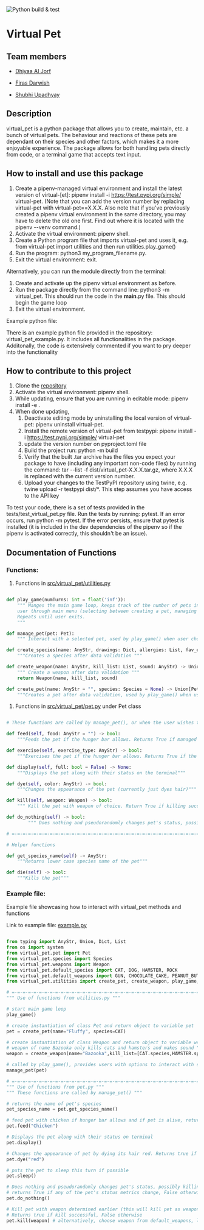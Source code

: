 ![Python build & test](https://github.com/software-students-spring2024/3-python-package-exercise-team-fizzbuzz-1/actions/workflows/build.yaml/badge.svg)

# Virtual Pet

## Team members

- [Dhiyaa Al Jorf](https://github.com/DoodyShark)

- [Firas Darwish](https://github.com/FirasBDarwish)

- [Shubhi Upadhyay](https://github.com/shubhiupa19)

## Description

virtual_pet is a python package that allows you to create, maintain, etc. a bunch of virtual pets. The behaviour and reactions of these pets are dependant on their species and other factors, which makes it a more enjoyable experience. The package allows for both handling pets directly from code, or a terminal game that accepts text input.

## How to install and use this package

1. Create a pipenv-managed virtual environment and install the latest version of virtual-[et]: pipenv install -i https://test.pypi.org/simple/ virtual-pet. (Note that you can add the version number by replacing virtual-pet with virtual-pet==X.X.X. Also note that if you've previously created a pipenv virtual environment in the same directory, you may have to delete the old one first. Find out where it is located with the pipenv --venv command.)
1. Activate the virtual environment: pipenv shell.
1. Create a Python program file that imports virtual-pet and uses it, e.g. from virtual-pet import utilities and then run utilities.play_game()
1. Run the program: python3 my_program_filename.py.
1. Exit the virtual environment: exit.

Alternatively, you can run the module directly from the terminal:

1. Create and activate up the pipenv virtual environment as before.
1. Run the package directly from the command line: python3 -m virtual_pet. This should run the code in the __main__.py file. This should begin the game loop
1. Exit the virtual environment.

Example python file:

There is an example python file provided in the repository: virtual_pet_example.py. It includes all functionalities in the package. Additonally, the code is extensively commented if you want to pry deeper into the functionality

## How to contribute to this project

1. Clone the [repository](https://github.com/software-students-spring2024/3-python-package-exercise-team-fizzbuzz-1/)
1. Activate the virtual environment: pipenv shell.
1. While updating, ensure that you are running in editable mode: pipenv install -e .
1. When done updating, 
    1. Deactivate editing mode by uninstalling the local version of virtual-pet: pipenv uninstall virtual-pet.
    1. Install the remote version of virtual-pet from testpypi: pipenv install -i https://test.pypi.org/simple/ virtual-pet
    1. update the version number on pyproject.toml file
    1. Build the project run: python -m build
    1. Verify that the built .tar archive has the files you expect your package to have (including any important non-code files) by running the command: tar --list -f dist/virtual_pet-X.X.X.tar.gz, where X.X.X is replaced with the current version number.
    1. Upload your changes to the TestPyPI repository using twine, e.g. twine upload -r testpypi dist/*. This step assumes you have access to the API key

To test your code, there is a set of tests provided in the tests/test_virtual_pet.py file. Run the tests by running: pytest. If an error occurs, run python -m pytest. If the error persists, ensure that pytest is installed (it is included in the dev dependencies of the pipenv so if the pipenv is activated correctly, this shouldn't be an issue).

## Documentation of Functions

### Functions:

1. Functions in [src/virtual_pet/utilities.py](https://github.com/software-students-spring2024/3-python-package-exercise-team-fizzbuzz-1/blob/main/src/virtual_pet/utilities.py)

```python

def play_game(numTurns: int = float('inf')):
    """ Manges the main game loop, keeps track of the number of pets instantiated, guides
    user through main menu (selecting between creating a pet, managing a pet, or exiting).
    Repeats until user exits.
    """

def manage_pet(pet: Pet):
    """ Interact with a selected pet, used by play_game() when user choose to manage pet"""

def create_species(name: AnyStr, drawings: Dict, allergies: List, fav_exercises: List, talents: List) -> Union[Species, None]:
    """Creates a species after data validation """

def create_weapon(name: AnyStr, kill_list: List, sound: AnyStr) -> Union[Weapon, None]:
    """ Create a weapon after data validation """
    return Weapon(name, kill_list, sound)

def create_pet(name: AnyStr = "", species: Species = None) -> Union[Pet,None]:
    """Creates a pet after data validation, used by play_game() when user decides to create a pet"""

```

1. Functions in [src/virtual_pet/pet.py](https://github.com/software-students-spring2024/3-python-package-exercise-team-fizzbuzz-1/blob/main/src/virtual_pet/pet.py) under Pet class

```python

# These functions are called by manage_pet(), or when the user wishes to interact with the pet

def feed(self, food: AnyStr = "") -> bool:
    """Feeds the pet if the hunger bar allows. Returns True if managed to feed """

def exercise(self, exercise_type: AnyStr) -> bool:
    """Exercises the pet if the hunger bar allows. Returns True if the pet exercised and false otherwise"""

def display(self, full: bool = False) -> None:
    """Displays the pet along with their status on the terminal"""

def dye(self, color: AnyStr) -> bool:
    """Changes the appearance of the pet (currently just dyes hair)"""

def kill(self, weapon: Weapon) -> bool:
    """ Kill the pet with weapon of choice. Return True if killing successful. Return False otherwise"""

def do_nothing(self) -> bool:
        """ Does nothing and pseudorandomly changes pet's status, possibly killing them if thresholds for survival are tested """

# =-=-=-=-=-=-=-=-=-=-=-=-=-=-=-=-=-=-=-=-=-=-=-=-=-=-=-=-=-=-=-=-=-=-=-=-=-=-=-=-=-=-=-=-=-=-=-=-=-=-=-=-=-=-=

# Helper functions

def get_species_name(self) -> AnyStr:
    """Returns lower case species name of the pet"""

def die(self) -> bool:
    """Kills the pet"""

```

### Example file:

Example file showcasing how to interact with virtual_pet methods and functions

Link to example file: [example.py](https://github.com/software-students-spring2024/3-python-package-exercise-team-fizzbuzz-1/blob/main/examples/example.py.py)

```python

from typing import AnyStr, Union, Dict, List
from os import system
from virtual_pet.pet import Pet
from virtual_pet.species import Species
from virtual_pet.weapons import Weapon
from virtual_pet.default_species import CAT, DOG, HAMSTER, ROCK
from virtual_pet.default_weapons import GUN, CHOCOLATE_CAKE, PEANUT_BUTTER
from virtual_pet.utilities import create_pet, create_weapon, play_game, manage_pet

# =-=-=-=-=-=-=-=-=-=-=-=-=-=-=-=-=-=-=-=-=-=-=-=-=-=-=-=-=-=-=-=-=-=-=-=-=-=-=-=-=-=-=-=-=-=-=-=-=-=-=-=-=
""" Use of functions from utilities.py """

# start main game loop
play_game()

# create instantiation of class Pet and return object to variable pet
pet = create_pet(name="Fluffy", species=CAT)

# create instantiation of class Weapon and return object to variable weapon
# weapon of name Bazooka only kills cats and hamsters and makes sound "BOOOM"
weapon = create_weapon(name="Bazooka",kill_list=[CAT.species,HAMSTER.species],sound="BOOOM")

# called by play_game(), provides users with options to interact with selected pet 
manage_pet(pet)

# =-=-=-=-=-=-=-=-=-=-=-=-=-=-=-=-=-=-=-=-=-=-=-=-=-=-=-=-=-=-=-=-=-=-=-=-=-=-=-=-=-=-=-=-=-=-=-=-=-=-=-=-=
""" Use of functions from pet.py """
""" These functions are called by manage_pet() """

# returns the name of pet's species
pet_species_name = pet.get_species_name()

# feed pet with chicken if hunger bar allows and if pet is alive, returns true if pet is fed with no issues. Returns false otherwise
pet.feed("Chicken")

# Displays the pet along with their status on terminal
pet.display()

# Changes the appearance of pet by dying its hair red. Returns true if successful (color is defined) and false otherwise
pet.dye("red")

# puts the pet to sleep this turn if possible
pet.sleep()

# Does nothing and pseudorandomly changes pet's status, possibly killing them if thresholds for survival are tested
# returns True if any of the pet's status metrics change, False otherwise
pet.do_nothing()

# Kill pet with weapon determined earlier (this will kill pet as weapon was initialized to kill cats)
# Returns true if kill successful, False otherwise
pet.kill(weapon) # alternatively, choose weapon from default_weapons, like GUN

```